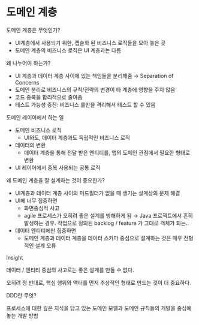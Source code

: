 # 도메인 계층

도메인 계층은 무엇인가?

- UI계층에서 사용되기 위한, 캡슐화 된 비즈니스 로직들을 모아 놓은 곳
- 도메인 계층의 비즈니스 로직은 UI 계층과는 다름

왜 나누어야 하는가?

- UI 계층과 데이터 계층 사이에 있는 책임들을 분리해줌 → Separation of Concerns
- 도메인 분리로 비즈니스의 규칙/전략의 변경이 타 계층에 영향을 주지 않음
- 코드 중복을 합리적으로 줄여줌
- 테스트 가능성 증진: 비즈니스 룰만을 격리해서 테스트 할 수 있음

도메인 레이어에서 하는 일

- 도메인 비즈니스 로직
    - UI와도, 데이터 계층과도 독립적인 비즈니스 로직
- 데이터의 변환
    - 데이터 계층을 통해 전달 받은 엔티티를, 앱의 도메인 관점에서 필요한 형태로 변환
- UI 레이어에서 중복 사용되는 공통 로직

왜 도메인 계층을 잘 설계하는 것이 중요한가?

- UI계층과 데이터 계층 사이의 미드필더가 없을 때 생기는 설계상의 문제 해결
- UI에 너무 집중하면
    - 화면중심적 사고
    - agile 프로세스가 오히려 좋은 설계를 방해하게 됨 → Java 프로젝트에서 흔히 발생하는 경우. 작업으로 정의된 backlog / feature 가 그대로 객체가 되는..
- 데이터 엔티티에만 집중하면
    - 도메인 계층과 데이터 계층을 데이터 스키마 중심으로 설계하는 것은 매우 전형적인 설계 오류

Insight

데이터 / 엔티티 중심의 사고로는 좋은 설계를 만들 수 없다.

오히려 정 반대로, 핵심 행위와 액터를 먼저 추상적인 형태로 만드는 것이 더 중요하다.

DDD란 무엇?

프로세스에 대한 깊은 지식을 담고 있는 도메인 모델과 도메인 규칙들의 개발을 중심에 놓는 개발 방법